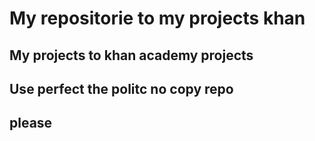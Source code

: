 # My repositorie to my projects khan<br>
## My projects to khan academy projects<br>
## Use perfect the politc no copy repo<BR>
## please
